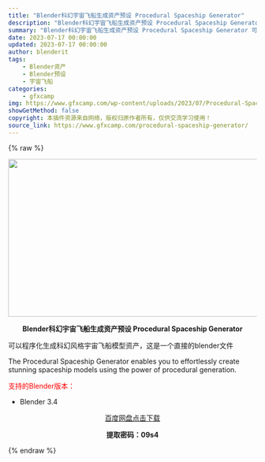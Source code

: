 ```yaml
---
title: "Blender科幻宇宙飞船生成资产预设 Procedural Spaceship Generator"
description: "Blender科幻宇宙飞船生成资产预设 Procedural Spaceship Generator 可以程序化生成科幻风格宇宙飞船模型资产，这是一个直接的blender文件 The Procedur..."
summary: "Blender科幻宇宙飞船生成资产预设 Procedural Spaceship Generator 可以程序化生成科幻风格宇宙飞船模型资产，这是一个直接的blender文件 The Procedur..."
date: 2023-07-17 00:00:00
updated: 2023-07-17 00:00:00
author: blenderit
tags: 
    - Blender资产
    - Blender预设
    - 宇宙飞船
categories:
    - gfxcamp
img: https://www.gfxcamp.com/wp-content/uploads/2023/07/Procedural-Spaceship-Generator.jpg
showGetMethod: false
copyright: 本插件资源来自网络，版权归原作者所有，仅供交流学习使用！
source_link: https://www.gfxcamp.com/procedural-spaceship-generator/
---
```


{% raw %}
<div><p><img decoding="async" class="aligncenter size-full wp-image-113621" src="https://www.gfxcamp.com/wp-content/uploads/2023/07/Procedural-Spaceship-Generator.jpg" data-src="https://www.gfxcamp.com/wp-content/uploads/2023/07/Procedural-Spaceship-Generator.jpg" alt="" width="640" height="320" data-srcset="https://www.gfxcamp.com/wp-content/uploads/2023/07/Procedural-Spaceship-Generator.jpg 640w, https://www.gfxcamp.com/wp-content/uploads/2023/07/Procedural-Spaceship-Generator-150x75.jpg 150w" data-sizes="(max-width: 640px) 100vw, 640px"></p><p style="text-align: center;"><strong>Blender科幻宇宙飞船生成资产预设 Procedural Spaceship Generator</strong></p><p>可以程序化生成科幻风格宇宙飞船模型资产，这是一个直接的blender文件</p><p>The Procedural Spaceship Generator enables you to effortlessly create stunning spaceship models using the power of procedural generation.</p><p style="text-align: left;"><span style="color: #ff0000;">支持的Blender版本：</span></p><ul>
<li style="text-align: left;">Blender 3.4</li>
</ul><p style="text-align: center;"><a class="maxbutton-3 maxbutton maxbutton-baidu" target="_blank" rel="noopener" href="https://pan.baidu.com/s/1GaS7qjBNvPUzb1no9Ji8Rg?pwd=09s4"><span class="mb-text">百度网盘点击下载</span></a></p><p style="text-align: center;"><strong>提取密码：09s4</strong></p></div>
<div style="display: none">gfxcamp</div>
{% endraw %}